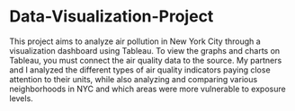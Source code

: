 # Data-Visualization-Project
This project aims to analyze air pollution in New York City through a visualization dashboard using Tableau. To view the graphs and charts on Tableau, you must connect the air quality data to the source. My partners and I analyzed the different types of air quality indicators paying close attention to their units, while also analyzing and comparing various neighborhoods in NYC and which areas were more vulnerable to exposure levels.
